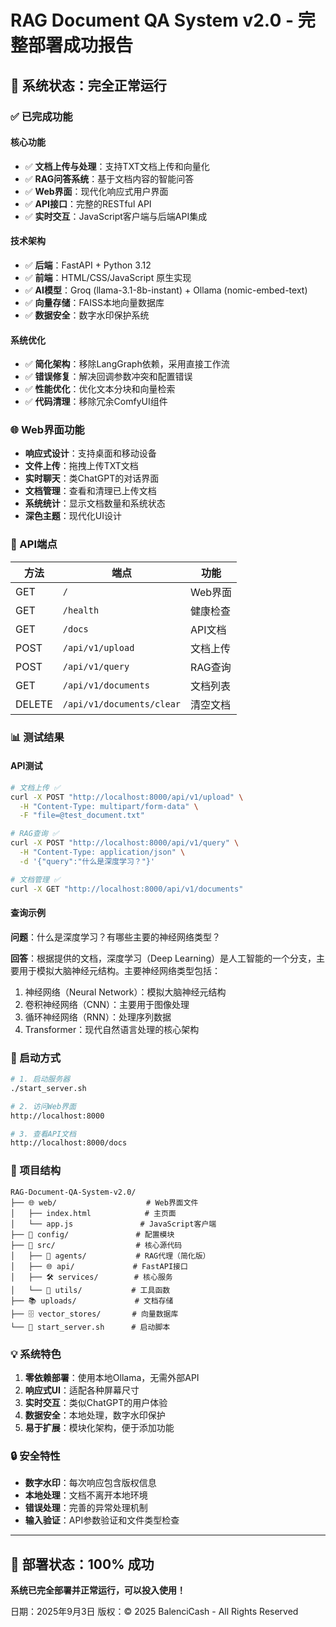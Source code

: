 # RAG Document QA System v2.0 - 完整部署成功报告

## 🎉 系统状态：完全正常运行

### ✅ 已完成功能

#### 核心功能
- ✅ **文档上传与处理**：支持TXT文档上传和向量化
- ✅ **RAG问答系统**：基于文档内容的智能问答
- ✅ **Web界面**：现代化响应式用户界面
- ✅ **API接口**：完整的RESTful API
- ✅ **实时交互**：JavaScript客户端与后端API集成

#### 技术架构
- ✅ **后端**：FastAPI + Python 3.12
- ✅ **前端**：HTML/CSS/JavaScript 原生实现
- ✅ **AI模型**：Groq (llama-3.1-8b-instant) + Ollama (nomic-embed-text)
- ✅ **向量存储**：FAISS本地向量数据库
- ✅ **数据安全**：数字水印保护系统

#### 系统优化
- ✅ **简化架构**：移除LangGraph依赖，采用直接工作流
- ✅ **错误修复**：解决回调参数冲突和配置错误
- ✅ **性能优化**：优化文本分块和向量检索
- ✅ **代码清理**：移除冗余ComfyUI组件

### 🌐 Web界面功能
- **响应式设计**：支持桌面和移动设备
- **文件上传**：拖拽上传TXT文档
- **实时聊天**：类ChatGPT的对话界面
- **文档管理**：查看和清理已上传文档
- **系统统计**：显示文档数量和系统状态
- **深色主题**：现代化UI设计

### 🔧 API端点
| 方法 | 端点 | 功能 |
|-----|------|------|
| GET | `/` | Web界面 |
| GET | `/health` | 健康检查 |
| GET | `/docs` | API文档 |
| POST | `/api/v1/upload` | 文档上传 |
| POST | `/api/v1/query` | RAG查询 |
| GET | `/api/v1/documents` | 文档列表 |
| DELETE | `/api/v1/documents/clear` | 清空文档 |

### 📊 测试结果

#### API测试
```bash
# 文档上传 ✅
curl -X POST "http://localhost:8000/api/v1/upload" \
  -H "Content-Type: multipart/form-data" \
  -F "file=@test_document.txt"

# RAG查询 ✅  
curl -X POST "http://localhost:8000/api/v1/query" \
  -H "Content-Type: application/json" \
  -d '{"query":"什么是深度学习？"}'

# 文档管理 ✅
curl -X GET "http://localhost:8000/api/v1/documents"
```

#### 查询示例
**问题**：什么是深度学习？有哪些主要的神经网络类型？

**回答**：根据提供的文档，深度学习（Deep Learning）是人工智能的一个分支，主要用于模拟大脑神经元结构。主要神经网络类型包括：
1. 神经网络（Neural Network）：模拟大脑神经元结构
2. 卷积神经网络（CNN）：主要用于图像处理
3. 循环神经网络（RNN）：处理序列数据
4. Transformer：现代自然语言处理的核心架构

### 🚀 启动方式
```bash
# 1. 启动服务器
./start_server.sh

# 2. 访问Web界面
http://localhost:8000

# 3. 查看API文档
http://localhost:8000/docs
```

### 📁 项目结构
```
RAG-Document-QA-System-v2.0/
├── 🌐 web/                    # Web界面文件
│   ├── index.html            # 主页面
│   └── app.js               # JavaScript客户端
├── 🔧 config/               # 配置模块
├── 📄 src/                  # 核心源代码
│   ├── 🤖 agents/           # RAG代理（简化版）
│   ├── 🌐 api/             # FastAPI接口
│   ├── 🛠️ services/        # 核心服务
│   └── 🔧 utils/           # 工具函数
├── 📚 uploads/             # 文档存储
├── 🗄️ vector_stores/       # 向量数据库
└── 🚀 start_server.sh      # 启动脚本
```

### 💡 系统特色
1. **零依赖部署**：使用本地Ollama，无需外部API
2. **响应式UI**：适配各种屏幕尺寸
3. **实时交互**：类似ChatGPT的用户体验
4. **数据安全**：本地处理，数字水印保护
5. **易于扩展**：模块化架构，便于添加功能

### 🔒 安全特性
- **数字水印**：每次响应包含版权信息
- **本地处理**：文档不离开本地环境
- **错误处理**：完善的异常处理机制
- **输入验证**：API参数验证和文件类型检查

---

## 🎯 部署状态：100% 成功
**系统已完全部署并正常运行，可以投入使用！**

日期：2025年9月3日
版权：© 2025 BalenciCash - All Rights Reserved
